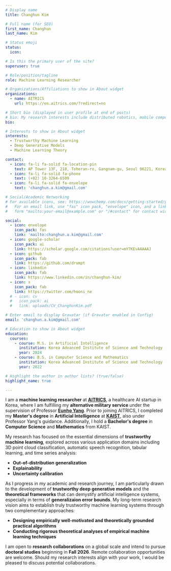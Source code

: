 ```yaml
---
# Display name
title: Changhun Kim

# Full name (for SEO)
first_name: Changhun
last_name: Kim

# Status emoji
status:
  icon:

# Is this the primary user of the site?
superuser: true

# Role/position/tagline
role: Machine Learning Researcher

# Organizations/Affiliations to show in About widget
organizations:
  - name: AITRICS
    url: https://en.aitrics.com/?redirect=no

# Short bio (displayed in user profile at end of posts)
# bio: My research interests include distributed robotics, mobile computing and programmable matter.
bio:

# Interests to show in About widget
interests:
  - Trustworthy Machine Learning
  - Deep Generative Models
  - Machine Learning Theory

contact:
  - icon: fa-li fa-solid fa-location-pin
    text: AP Tower 13F, 218, Teheran-ro, Gangnam-gu, Seoul 06221, Korea
  - icon: fa-li fa-solid fa-phone
    text: (+82) 10-3264-6509
  - icon: fa-li fa-solid fa-envelope
    text: 'changhun.a.kim@gmail.com'

# Social/Academic Networking
# For available icons, see: https://wowchemy.com/docs/getting-started/page-builder/#icons
#   For an email link, use "fas" icon pack, "envelope" icon, and a link in the
#   form "mailto:your-email@example.com" or "/#contact" for contact widget.

social:
  - icon: envelope
    icon_pack: fas
    link: 'mailto:changhun.a.kim@gmail.com'
  - icon: google-scholar
    icon_pack: ai
    link: https://scholar.google.com/citations?user=mY7KEvAAAAAJ
  - icon: github
    icon_pack: fab
    link: https://github.com/drumpt
  - icon: linkedin
    icon_pack: fab
    link: https://www.linkedin.com/in/changhun-kim/
  - icon: x
    icon_pack: fab
    link: https://twitter.com/hooni_ne
  # - icon: cv
  #   icon_pack: ai
  #   link: uploads/CV_ChanghunKim.pdf

# Enter email to display Gravatar (if Gravatar enabled in Config)
email: 'changhun.a.kim@gmail.com'

# Education to show in About widget
education:
  courses:
    - course: M.S. in Artificial Intelligence
      institution: Korea Advanced Institute of Science and Technology (KAIST)
      year: 2024
    - course: B.S. in Computer Science and Mathematics
      institution: Korea Advanced Institute of Science and Technology (KAIST)
      year: 2022

# Highlight the author in author lists? (true/false)
highlight_name: true

---
```


I am a **machine learning researcher** at [**AITRICS**](http://en.aitrics.com/?redirect=no), a healthcare AI startup in Korea, where I am fulfilling my **alternative military service** under the supervision of Professor [**Eunho Yang**](https://mli.kaist.ac.kr/people/). Prior to joining AITRICS, I completed my **Master's degree** in **Artificial Intelligence** at [**KAIST**](https://kaist.ac.kr/en/), also under Professor Yang's guidance. Additionally, I hold a **Bachelor's degree** in **Computer Science** and **Mathematics** from KAIST.

My research has focused on the essential dimensions of **trustworthy machine learning**, explored across various application domains including 3D point cloud classification, automatic speech recognition, tabular learning, and time series analysis:
- **Out-of-distribution generalization**
- **Explainability**
- **Uncertainty calibration**

As I progress in my academic and research journey, I am particularly drawn to the development of **trustworthy deep generative models** and the **theoretical frameworks** that can demystify artificial intelligence systems, especially in terms of **generalizaion error bounds**. My long-term research vision aims to establish truly trustworthy machine learning systems through two complementary approaches:
- **Designing empirically well-motivated and theoretically grounded practical algorithms**
- **Conducting rigorous theoretical analyses of empirical machine learning techniques**

I am open to **research collaborations** on a global scale and intend to pursue **doctoral studies** beginning in **Fall 2026**. Remote collaboration opportunities are welcome. Should my research interests align with your work, I would be pleased to discuss potential collaborations.